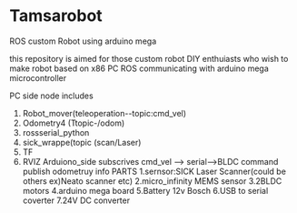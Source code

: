 # Tamsarobot
ROS custom  Robot using arduino mega

this repository is aimed for those custom robot DIY enthuiasts who wish to make robot based on 
x86 PC ROS 
communicating with
arduino mega microcontroller

PC side node includes
  1. Robot_mover(teleoperation--topic:cmd_vel)
  2. Odometry4 (Ttopic-/odom)
  3. rossserial_python
  4. sick_wrappe(topic (scan/Laser)
  5. TF 
  6. RVIZ
Arduiono_side
  subscrives cmd_vel --> serial-->BLDC command
  publish odometruy info
PARTS
  1.sernsor:SICK Laser Scanner(could be others ex)Neato scanner etc)
  2.micro_infinity MEMS sensor
  3.2BLDC motors
  4.arduino mega board
  5.Battery 12v Bosch
  6.USB to serial coverter
  7.24V DC converter
